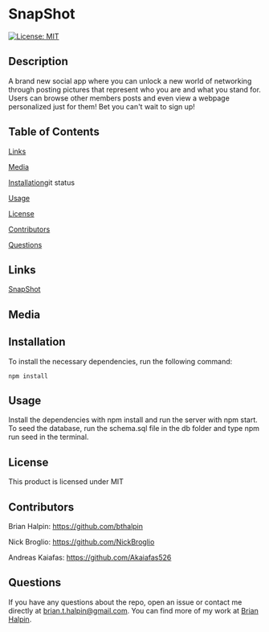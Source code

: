 # SnapShot
[![License: MIT](https://img.shields.io/badge/License-MIT-yellow.svg)](https://opensource.org/licenses/MIT)

## Description
A brand new social app where you can unlock a new world of networking through posting pictures that represent who you are and what you stand for. Users can browse other members posts and even view a webpage personalized just for them! Bet you can't wait to sign up!

## Table of Contents

[Links](#links)

[Media](#media)

[Installation](#installation)git status

[Usage](#usage)

[License](#license)

[Contributors](#contributors)

[Questions](#questions)

## Links
[SnapShot](https://snapshotban.herokuapp.com/)

## Media


## Installation
To install the necessary dependencies, run the following command:

    npm install

## Usage
Install the dependencies with npm install and run the server with npm start.  To seed the database, run the schema.sql file in the db folder and type npm run seed in the terminal.

## License
This product is licensed under MIT

## Contributors
Brian Halpin: https://github.com/bthalpin

Nick Broglio: https://github.com/NickBroglio

Andreas Kaiafas: https://github.com/Akaiafas526

## Questions
If you have any questions about the repo, open an issue or contact me directly at <brian.t.halpin@gmail.com>. You can find more
    of my work at [Brian Halpin](https://github.com/bthalpin).
